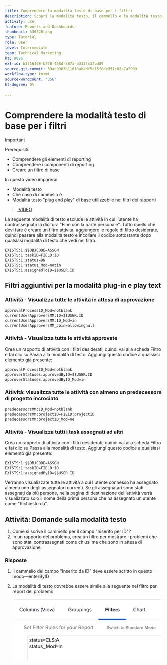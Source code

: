 ```yaml
---
title: Comprendere la modalità testo di base per i filtri
description: Scopri la modalità testo, il cammello e la modalità testo "plug and play" di base che puoi utilizzare nei filtri dei rapporti in [!DNL  Workfront].
activity: use
feature: Reports and Dashboards
thumbnail: 336820.png
type: Tutorial
role: User
level: Intermediate
team: Technical Marketing
kt: 9086
exl-id: b3f16468-b720-468d-887a-b313fc32bd89
source-git-commit: 59ac9907b116f8abadf5e15f8de351c02a7a2909
workflow-type: tm+mt
source-wordcount: '356'
ht-degree: 0%

---
```


# Comprendere la modalità testo di base per i filtri

>[!IMPORTANT]
>
>Prerequisiti:
>
>* Comprendere gli elementi di reporting
>* Comprendere i componenti di reporting
>* Creare un filtro di base


In questo video imparerai:

* Modalità testo
* Che caso di cammello è
* Modalità testo &quot;plug and play&quot; di base utilizzabile nei filtri dei rapporti

>[!VIDEO](https://video.tv.adobe.com/v/336820/?quality=12)

La seguente modalità di testo esclude le attività in cui l’utente ha contrassegnato la dicitura &quot;Fine con la parte personale&quot;. Tutto quello che devi fare è creare un filtro attività, aggiungere le regole di filtro desiderate, quindi passare alla modalità testo e incollare il codice sottostante dopo qualsiasi modalità di testo che vedi nel filtro.

```
EXISTS:1:$$OBJCODE=ASSGN  
EXISTS:1:taskID=FIELD:ID  
EXISTS:1:status=DN  
EXISTS:1:status_Mod=notin  
EXISTS:1:assignedToID=$$USER.ID 
```

## Filtri aggiuntivi per la modalità plug-in e play text

### Attività - Visualizza tutte le attività in attesa di approvazione

```
approvalProcessID_Mod=notblank
currentUserApproversMM:ID=$$USER.ID
currentUserApproversMM:ID_Mod=in
currentUserApproversMM_Join=allowingnull
```

### Attività - Visualizza tutte le attività approvate

Crea un rapporto di attività con i filtri desiderati, quindi vai alla scheda Filtro e fai clic su Passa alla modalità di testo. Aggiungi questo codice a qualsiasi elemento già presente:

```
approvalProcessID_Mod=notblank
approverStatuses:approvedByID=$$USER.ID
approverStatuses:approvedByID_Mod=in
```

### Attività: visualizza tutte le attività con almeno un predecessore di progetto incrociato

```
predecessorsMM:ID_Mod=notblank
predecessorsMM:projectID=FIELD:projectID
predecessorsMM:projectID_Mod=ne
```

### Attività - Visualizza tutti i task assegnati ad altri

Crea un rapporto di attività con i filtri desiderati, quindi vai alla scheda Filtro e fai clic su Passa alla modalità di testo. Aggiungi questo codice a qualsiasi elemento già presente:

```
EXISTS:1:$$OBJCODE=ASSGN
EXISTS:1:taskID=FIELD:ID
EXISTS:1:assignedByID=$$USER.ID
```

Verranno visualizzate tutte le attività a cui l&#39;utente connesso ha assegnato almeno uno degli assegnatari correnti. Se gli assegnatari sono stati assegnati da più persone, nella pagina di destinazione dell’attività verrà visualizzato solo il nome della prima persona che ha assegnato un utente come &quot;Richiesto da&quot;.

## Attività: Domande sulla modalità testo

1. Come si scrive il cammello per il campo &quot;Inserito per ID&quot;?
1. In un rapporto del problema, crea un filtro per mostrare i problemi che sono stati contrassegnati come chiusi ma che sono in attesa di approvazione.

### Risposte

1. Il cammello del campo &quot;Inserito da ID&quot; deve essere scritto in questo modo—enterByID
1. La modalità di testo dovrebbe essere simile alla seguente nel filtro per report dei problemi:

   ![Immagine della schermata per creare un nuovo filtro in modalità testo](assets/btm-answer.png)
